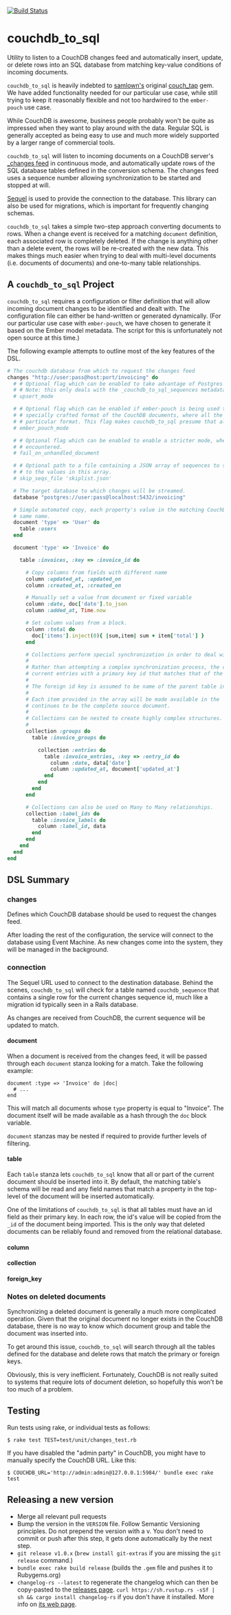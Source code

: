 [![Build Status](https://travis-ci.org/ecraft/couch_tap.svg?branch=master)](https://travis-ci.org/ecraft/couch_tap)

# couchdb_to_sql

Utility to listen to a CouchDB changes feed and automatically insert, update,
or delete rows into an SQL database from matching key-value conditions of incoming documents.

`couchdb_to_sql` is heavily indebted to [samlown's](https://github.com/samlown) original [couch_tap](https://github.com/samlown/couch_tap) gem. We have added functionality needed for our particular use case, while still trying to keep it reasonably flexible and not too hardwired to the `ember-pouch` use case.

While CouchDB is awesome, business people probably won't be quite as impressed when they want to play around with the data. Regular SQL is generally accepted as being easy to use and much more widely supported by a larger range of commercial tools.

`couchdb_to_sql` will listen to incoming documents on a CouchDB server's [_changes feed](http://docs.couchdb.org/en/2.1.0/api/database/changes.html) in continuous mode, and automatically update rows of the SQL database tables defined in the conversion schema. The changes feed uses a sequence number allowing synchronization to be started and stopped at will.

[Sequel](http://sequel.jeremyevans.net/) is used to provide the connection to the database. This library can also be used for migrations, which is important for frequently changing schemas.

`couchdb_to_sql` takes a simple two-step approach converting documents to rows. When a change event is received for a matching `document` definition, each associated row is completely deleted. If the change is anything other than a delete event, the rows will be re-created with the new data. This makes things much easier when trying to deal with multi-level documents (i.e. documents of documents) and one-to-many table relationships.


## A `couchdb_to_sql` Project

`couchdb_to_sql` requires a configuration or filter definition that will allow incoming document changes to be identified and dealt with. The configuration file can either be hand-written or generated dynamically. (For our particular use case with `ember-pouch`, we have chosen to generate it based on the Ember model metadata. The script for this is unfortunately not open source at this time.)

The following example attempts to outline most of the key features of the DSL.

```ruby
# The couchdb database from which to request the changes feed
changes "http://user:pass@host:port/invoicing" do
  # # Optional flag which can be enabled to take advantage of Postgres 9.5's support for INSERT CONFLICT, e.g. upserts.
  # # Note: this only deals with the _couchdb_to_sql_sequences metadata table, not the actual CouchDB documents themselves.
  # upsert_mode

  # # Optional flag which can be enabled if ember-pouch is being used to populate the CouchDB database. ember-pouch uses a
  # # specially crafted format of the CouchDB documents, where all the data is placed in 'data' node and the 'id' follows a
  # # particular format. This flag makes couchdb_to_sql presume that all CouchDB documents for the given stream follow this format.
  # ember_pouch_mode

  # # Optional flag which can be enabled to enable a stricter mode, where processing will abort if an unhandled document is
  # # encountered.
  # fail_on_unhandled_document

  # # Optional path to a file containing a JSON array of sequences to skip. The 'seq' value of incoming documents will be compared
  # # to the values in this array.
  # skip_seqs_file 'skiplist.json'

  # The target database to which changes will be streamed.
  database "postgres://user:pass@localhost:5432/invoicing"

  # Simple automated copy, each property's value in the matching CouchDB document will be copied to the table field with the
  # same name.
  document 'type' => 'User' do
    table :users
  end

  document 'type' => 'Invoice' do

    table :invoices, :key => :invoice_id do

      # Copy columns from fields with different name
      column :updated_at, :updated_on
      column :created_at, :created_on

      # Manually set a value from document or fixed variable
      column :date, doc['date'].to_json
      column :added_at, Time.now

      # Set column values from a block.
      column :total do
        doc['items'].inject(0){ |sum,item| sum + item['total'] }
      end

      # Collections perform special synchronization in order to deal with one to one, or indeed many to many relationships.
      #
      # Rather than attempting a complex synchronization process, the current version of couchdb_to_sql will just DELETE all
      # current entries with a primary key id that matches that of the parent table.
      #
      # The foreign id key is assumed to be name of the parent table in singular form with `_id` appended.
      #
      # Each item provided in the array will be made available in the `#data` method, and index from `#index`. `#document`
      # continues to be the complete source document.
      #
      # Collections can be nested to create highly complex structures.
      #
      collection :groups do
        table :invoice_groups do

          collection :entries do
            table :invoice_entries, :key => :entry_id do
              column :date, data['date']
              column :updated_at, document['updated_at']
            end
          end
        end
      end

      # Collections can also be used on Many to Many relationships.
      collection :label_ids do
        table :invoice_labels do
          column :label_id, data
        end
      end
    end
  end
end
```

## DSL Summary

### changes

Defines which CouchDB database should be used to request the changes feed.

After loading the rest of the configuration, the service will connect to the database using Event Machine. As new changes come into the system, they will be managed in the background.


### connection

The Sequel URL used to connect to the destination database. Behind the scenes, `couchdb_to_sql` will check for a table named `couchdb_sequence` that contains a single row for the current changes sequence id, much like a migration id typically seen in a Rails database.

As changes are received from CouchDB, the current sequence will be updated to match.

#### document

When a document is received from the changes feed, it will be passed through each
`document` stanza looking for a match. Take the following example:

    document :type => 'Invoice' do |doc|
      # ...
    end

This will match all documents whose `type` property is equal to "Invoice". The document itself will be made available as a hash through the `doc` block variable.

`document` stanzas may be nested if required to provide further levels of filtering.

#### table

Each `table` stanza lets `couchdb_to_sql` know that all or part of the current document should be inserted into it. By default, the matching table's schema will be read and any field names that match a property in the top-level of the document will be inserted automatically.

One of the limitations of `couchdb_to_sql` is that all tables must have an id field as their primary key. In each row, the id's value will be copied from the `_id` of the document being imported. This is the only way that deleted documents can be reliably found and removed from the relational database.

#### column

#### collection

#### foreign_key


### Notes on deleted documents

Synchronizing a deleted document is generally a much more complicated operation. Given that the original document no longer exists in the CouchDB database, there is no way to know which document group and table the document was inserted into.

To get around this issue, `couchdb_to_sql` will search through all the tables defined for the database and delete rows that match the primary or foreign keys.

Obviously, this is very inefficient. Fortunately, CouchDB is not really suited to systems that require lots of document deletion, so hopefully this won't be too much of a problem.


## Testing

Run tests using rake, or individual tests as follows:

```shell
$ rake test TEST=test/unit/changes_test.rb
```

If you have disabled the "admin party" in CouchDB, you might have to manually specify the CouchDB URL. Like this:

```shell
$ COUCHDB_URL='http://admin:admin@127.0.0.1:5984/' bundle exec rake test
```

## Releasing a new version

- Merge all relevant pull requests
- Bump the version in the `VERSION` file. Follow Semantic Versioning principles. Do not prepend the version with a v. You don't need to commit or push after this step, it gets done automatically by the next step.
- `git release v1.0.x` (`brew install git-extras` if you are missing the `git release` command.)
- `bundle exec rake build release` (builds the `.gem` file and pushes it to Rubygems.org)
- `changelog-rs --latest` to regenerate the changelog which can then be copy-pasted to the [releases page](https://github.com/ecraft/couchdb_to_sql/releases). `curl https://sh.rustup.rs -sSf | sh && cargo install changelog-rs` if you don't have it installed. More info on [its web page](https://github.com/perlun/changelog-rs).
